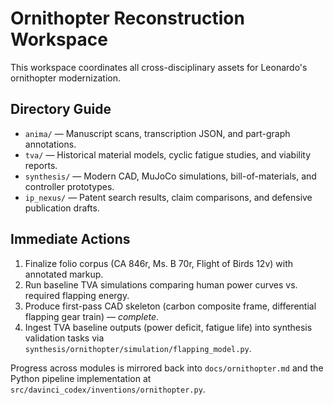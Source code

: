 # Ornithopter Reconstruction Workspace

This workspace coordinates all cross-disciplinary assets for Leonardo's ornithopter modernization.

## Directory Guide
- `anima/` — Manuscript scans, transcription JSON, and part-graph annotations.
- `tva/` — Historical material models, cyclic fatigue studies, and viability reports.
- `synthesis/` — Modern CAD, MuJoCo simulations, bill-of-materials, and controller prototypes.
- `ip_nexus/` — Patent search results, claim comparisons, and defensive publication drafts.

## Immediate Actions
1. Finalize folio corpus (CA 846r, Ms. B 70r, Flight of Birds 12v) with annotated markup.
2. Run baseline TVA simulations comparing human power curves vs. required flapping energy.
3. Produce first-pass CAD skeleton (carbon composite frame, differential flapping gear train) — *complete*.
4. Ingest TVA baseline outputs (power deficit, fatigue life) into synthesis validation tasks via `synthesis/ornithopter/simulation/flapping_model.py`.

Progress across modules is mirrored back into `docs/ornithopter.md` and the Python pipeline implementation at `src/davinci_codex/inventions/ornithopter.py`.
